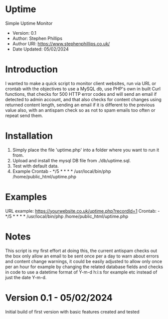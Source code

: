 # Uptime
Simple Uptime Monitor
* Version: 0.1
* Author: Stephen Phillips
* Author URI: https://www.stephenphillips.co.uk/
* Date Updated: 05/02/2024

Introduction
============
I wanted to make a quick script to monitor client websites, run via URL or crontab with the objectives to use a MySQL db, use PHP's own in built Curl functions, that checks for 500 HTTP error codes and will send an email if detected to admin account, and that also checks for content changes using returned content length, sending an email if it is different to the previous value also, with an antispam check so as not to spam emails too often or repeat send them.

Installation
============
1. Simply place the file 'uptime.php' into a folder where you want to run it from.
2. Upload and install the mysql DB file from ./db/uptime.sql.
3. Test with default data.
4. Example Crontab - */5	*	*	*	*	/usr/local/bin/php /home/public_html/uptime.php

Examples
============
URL example: https://yourwebsite.co.uk/uptime.php?recordId=1
Crontab: - */5	*	*	*	*	/usr/local/bin/php /home/public_html/uptime.php

Notes
=====
This script is my first effort at doing this, the current antispam checks out the box only allow an email to be sent once per a day to warn about errors and content change warnings, it could be easily adjusted to allow only once per an hour for example by changing the related database fields and checks in code to use a datetime format of Y-m-d h:i:s for example etc instead of just the date Y-m-d.

Version 0.1 - 05/02/2024
===========
Initial build of first version with basic features created and tested
